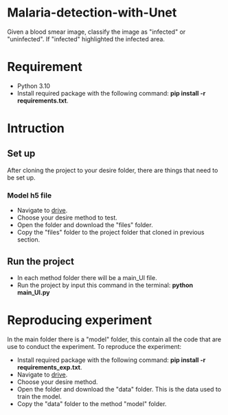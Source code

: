 # Malaria-detection-with-Unet
Given a blood smear image, classify the image as "infected" or "uninfected". If "infected" highlighted the infected area.
# Requirement
+ Python 3.10
+ Install required package with the following command: **pip install -r requirements.txt**.
# Intruction
## Set up
After cloning the project to your desire folder, there are things that need to be set up.
### Model h5 file
+ Navigate to [drive](https://drive.google.com/drive/folders/10Uipol_TdnSyDhDh4aGbCp--A0TgEdzG).
+ Choose your desire method to test.
+ Open the folder and download the "files" folder.
+ Copy the "files" folder to the project folder that cloned in previous section.
## Run the project
+ In each method folder there will be a main_UI file.
+ Run the project by input this command in the terminal: **python main_UI.py**
# Reproducing experiment
In the main folder there is a "model" folder, this contain all the code that are use to conduct the experiment.
To reproduce the experiment:
+ Install required package with the following command: **pip install -r requirements_exp.txt**.
+ Navigate to [drive](https://drive.google.com/drive/folders/10Uipol_TdnSyDhDh4aGbCp--A0TgEdzG).
+ Choose your desire method.
+ Open the folder and download the "data" folder. This is the data used to train the model.
+ Copy the "data" folder to the method "model" folder.
